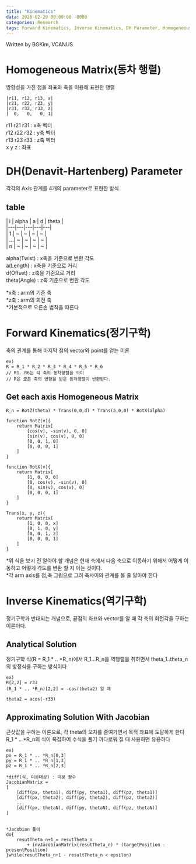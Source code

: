 ```yaml
---
title: "Kinematics"
data: 2020-02-20 00:00:00 -0000
categories: Research
tags: Forward Kinematics, Inverse Kinematics, DH Parameter, Homogeneous Matrix
---
```


Written by BGKim, VCANUS

# Homogeneous Matrix(동차 행렬)

 방향성을 가진 점을 좌표와 축을 이용해 표현한 행렬
```
|r11, r12, r13, x|
|r21, r22, r23, y|
|r31, r32, r33, z|
|  0,   0,   0, 1|
```
r11 r21 r31 : x축 벡터<br>
r12 r22 r32 : y축 벡터<br>
r13 r23 r33 : z축 벡터<br>
x y z : 좌표

# DH(Denavit-Hartenberg) Parameter

 각각의 Axis 관계를 4개의 parameter로 표현한 방식
## table
| i | alpha | a | d | theta |<br>
|---|---|---|---|---|<br>
| 1 | ~ | ~ | ~ | ~ |<br>
| ...| ~ | ~ | ~ | ~ |<br>
| n | ~ | ~ | ~ | ~ |<br>

alpha(Twist) : x축을 기준으로 변환 각도<br>
a(Length) : x축을 기준으로 거리<br>
d(Offset) : z축을 기준으로 거리<br>
theta(Angle) : z축 기준으로 변환 각도<br>

*x축 : arm의 기준 축 <br>
*z축 : arm의 회전 축 <br>
*기본적으로 오른손 법칙을 따른다

# Forward Kinematics(정기구학)

 축의 관계를 통해 마지막 점의 vector와 point를 얻는 이론
```
ex)
R = R_1 * R_2 * R_3 * R_4 * R_5 * R_6
// R1..R6는 각 축의 동차행렬을 의미
// R은 모든 축의 영향을 받은 동차행렬이 반환된다.
```

## Get each axis Homogeneous Matrix
```
R_n = RotZ(theta) * Trans(0,0,d) * Trans(a,0,0) * RotX(alpha)

function RotZ(v){
    return Matrix[
        [cos(v), -sin(v), 0, 0]
        [sin(v), cos(v), 0, 0]
        [0, 0, 1, 0]
        [0, 0, 0, 1]
    ]
}
    
function RotX(v){
    return Matrix[
        [1, 0, 0, 0]
        [0, cos(v), -sin(v), 0]
        [0, sin(v), cos(v), 0]
        [0, 0, 0, 1]
    ]
}

Trans(x, y, z){
    return Matrix[
        [1, 0, 0, x]
        [0, 1, 0, y]
        [0, 0, 1, z]
        [0, 0, 0, 1]
    ]
}
```
*위 식을 보기 전 알아야 할 개념은 현재 축에서 다음 축으로 이동하기 위해서 어떻게 이동하고 어떻게 각도를 변환 할 지 아는 것이다.<br>
*각 arm axis를 점,축 그림으로 그려 축사이의 관계를 볼 줄 알아야 한다

# Inverse Kinematics(역기구학)
 
 정기구학과 반대되는 개념으로, 끝점의 좌표와 vector를 알 때 각 축의 회전각을 구하는 이론이다. 
 
## Analytical Solution
 
 정기구학 식(R = R_1 * .. *R_n)에서 R_1...R_n을 역행렬을 취하면서 theta_1..theta_n의 방정식을 구하는 방식이다
```
ex)
R[2,2] = r33
(R_1 * .. *R_n)[2,2] = -cos(theta2) 일 때

theta2 = acos(-r33)
``` 

## Approximating Solution With Jacobian

 근삿값을 구하는 이론으로, 각 theta의 오차를 줄여가면서 목적 좌표에 도달하게 한다<br> 
 R_1 * .. *R_n의 식이 복잡하여 수식을 풀기 까다로워 질 때 사용하면 유용하다 

```
ex)
px = R_1 * .. *R_n[0,3]
py = R_1 * .. *R_n[1,3]
pz = R_1 * .. *R_n[2,3]

*diff(식, 미분대상) : 미분 함수
JacobianMatrix = 
[
    [diff(px, theta1), diff(py, theta1), diff(pz, theta1)]
    [diff(px, theta2), diff(py, theta2), diff(pz, theta2)]
    ...
    [diff(px, thetaN), diff(py, thetaN), diff(pz, thetaN)]
]


*Jacobian 풀이
do{
    resutTheta_n+1 = resutTheta_n 
        + invJacobianMatrix(resutTheta_n) * (targetPosition - presentPosition)
}while(resutTheta_n+1 - resultTheta_n < epsilon)

``` 


